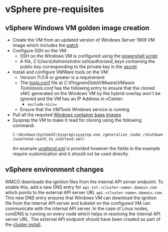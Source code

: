 # vSphere pre-requisites
## vSphere Windows VM golden image creation
* Create the VM from an updated version of Windows Server 1909 VM image which includes the [patch](https://support.microsoft.com/en-us/help/4565351/windows-10-update-kb4565351)
* Configure SSH on the VM:
  * SSH on the Windows VM is configured using the [powershell script](powershell.ps1)
  * A file, *C:\Users\Administrator\.ssh\authorized_keys* containing the public key corresponding to the private key in the [secret](https://github.com/openshift/windows-machine-config-operator#usage)
* Install and configure VMWare tools on the VM:
  * Version 11.0.6 or greater is a requirement
  * The [tools.conf](https://docs.vmware.com/en/VMware-Tools/11.2.0/com.vmware.vsphere.vmwaretools.doc/GUID-594192DA-0306-425D-B0CD-CB141C4C6874.html)
    file at *C:\ProgramData\VMware\VMware Tools\tools.conf* has the following entry to ensure that the cloned vNIC
    generated on the Windows VM by the hybrid-overlay won't be ignored and the VM has an IP Address in vCenter:
    * `exclude-nics=`
  * Ensure that the *VMTools* Windows service is running
* Pull all the required [Windows container base images](https://docs.microsoft.com/en-us/virtualization/windowscontainers/manage-containers/container-base-images)
* Sysprep the VM to make it read for cloning using the following command:
  ```
  C:\Windows\System32\Sysprep\sysprep.exe /generalize /oobe /shutdown /unattend:<path_to_unattend.xml>`
  ```
  An example [unattend.xml](unattend.xml) is provided however the fields in the example require customization and it
  should not be used directly.

## vSphere environment changes
WMCO downloads the ignition files from the internal API server endpoint. To enable this, add a new DNS entry for
`api-int.<cluster-name>.domain.com` which points to the external API server URL `api.<cluster-name>.domain.com`.
This new DNS entry ensures that Windows VM can download the ignition file from the internal API server and kubelet
on the configured VM can communicate with the internal API server. In the case of Linux nodes, coreDNS is running
on every node which helps in resolving the internal API server URL. The external API endpoint should have been
created as part of the
[cluster install](https://docs.openshift.com/container-platform/4.5/installing/installing_vsphere/installing-vsphere-installer-provisioned.html).
